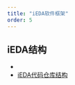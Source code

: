 ```yaml
---
title: "iEDA软件框架"
order: 5
---
```


## **iEDA结构**
- 
- [iEDA代码仓库结构](https://docs.qq.com/mind/DQWNQeElqTWN6bVZU?mode=mind)